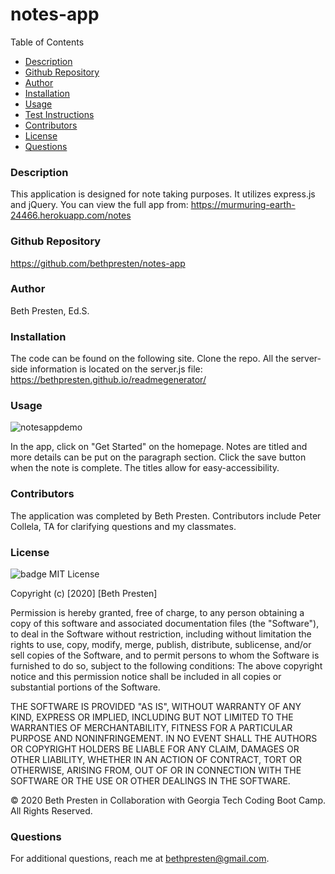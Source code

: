 # notes-app

Table of Contents

- [Description](#description)
- [Github Repository](#githubRepo)
- [Author](#author)
- [Installation](#installation)
- [Usage](#usage)
- [Test Instructions](#testInstructions)
- [Contributors](#contributors)
- [License](#licenses)
- [Questions](#questions)

### Description

This application is designed for note taking purposes. It utilizes express.js and jQuery. You can view the full app from: https://murmuring-earth-24466.herokuapp.com/notes

### Github Repository

https://github.com/bethpresten/notes-app

### Author

Beth Presten, Ed.S.

### Installation

The code can be found on the following site. Clone the repo. All the server-side information is located on the server.js file:
https://bethpresten.github.io/readmegenerator/

### Usage

![notesappdemo](public/assets/css/images/deployed-notes.gif)

In the app, click on "Get Started" on the homepage. Notes are titled and more details can be put on the paragraph section. Click the save button when the note is complete. The titles allow for easy-accessibility.

### Contributors

The application was completed by Beth Presten. Contributors include Peter Collela, TA for clarifying questions and my classmates.

### License

![badge](https://img.shields.io/badge/MIT-License-<color>)
MIT License

Copyright (c) [2020] [Beth Presten]

Permission is hereby granted, free of charge, to any person obtaining a copy of this software and associated documentation files (the "Software"), to deal in the Software without restriction, including without limitation the rights to use, copy, modify, merge, publish, distribute, sublicense, and/or sell copies of the Software, and to permit persons to whom the Software is furnished to do so, subject to the following conditions: The above copyright notice and this permission notice shall be included in all copies or substantial portions of the Software.

THE SOFTWARE IS PROVIDED "AS IS", WITHOUT WARRANTY OF ANY KIND, EXPRESS OR IMPLIED, INCLUDING BUT NOT LIMITED TO THE WARRANTIES OF MERCHANTABILITY, FITNESS FOR A PARTICULAR PURPOSE AND NONINFRINGEMENT. IN NO EVENT SHALL THE AUTHORS OR COPYRIGHT HOLDERS BE LIABLE FOR ANY CLAIM, DAMAGES OR OTHER LIABILITY, WHETHER IN AN ACTION OF CONTRACT, TORT OR OTHERWISE, ARISING FROM, OUT OF OR IN CONNECTION WITH THE SOFTWARE OR THE USE OR OTHER DEALINGS IN THE SOFTWARE.

© 2020 Beth Presten in Collaboration with Georgia Tech Coding Boot Camp. All Rights Reserved.

### Questions

For additional questions, reach me at bethpresten@gmail.com.
